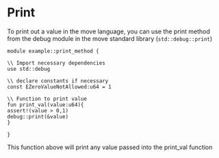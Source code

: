 # Print 
To print out a value in the move language, you can use the print method from the debug module in the move standard library (`std::debug::print`)

```move
module example::print_method {

\\ Import necessary dependencies
use std::debug

\\ declare constants if necessary
const EZeroValueNotAllowed:u64 = 1

\\ Function to print value
fun print_val(value:u64){
assert!(value > 0,1)
debug::print(&value)
}

}
```

This function above will print any value passed into the print_val function
